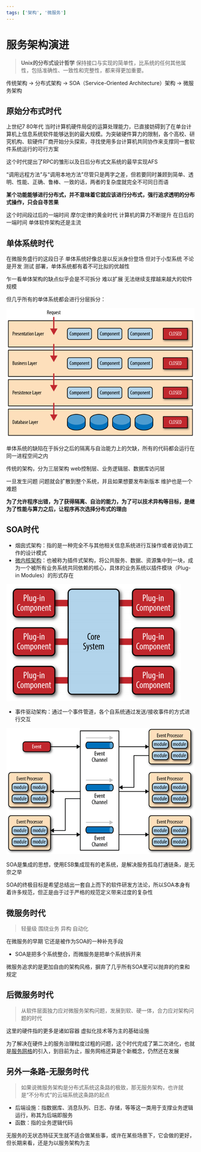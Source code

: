 ```yaml
---
tags: ['架构', '微服务']
---
```

# 服务架构演进

> **Unix的分布式设计哲学**
> 保持接口与实现的简单性，比系统的任何其他属性，包括准确性、一致性和完整性，都来得更加重要。

传统架构 -> 分布式架构 -> SOA（Service-Oriented Architecture）架构 -> 微服务架构

## 原始分布式时代

上世纪7 80年代 当时计算机硬件局促的运算处理能力，已直接妨碍到了在单台计算机上信息系统软件能够达到的最大规模。为突破硬件算力的限制，各个高校、研究机构、软硬件厂商开始分头探索，寻找使用多台计算机共同协作来支撑同一套软件系统运行的可行方案

这个时代提出了RPC的雏形以及日后分布式文系统的最早实现AFS

“调用远程方法”与“调用本地方法”尽管只是两字之差，但若要同时兼顾到简单、透明、性能、正确、鲁棒、一致的话，两者的复杂度就完全不可同日而语

**某个功能能够进行分布式，并不意味着它就应该进行分布式，强行追求透明的分布式操作，只会自寻苦果**

这个时间段过后的一端时间 摩尔定律的黄金时代 计算机的算力不断提升 在日后的一端时间 单体软件架构还是主流

## 单体系统时代

在微服务盛行的这段日子 单体系统好像总是以反派身份登场 但对于小型系统 不论是开发 测试 部署，单体系统都有着不可比拟的优越性

乍一看单体架构的缺点似乎会是不可拆分 难以扩展 无法继续支撑越来越大的软件规模

但几乎所有的单体系统都会进行分层拆分：

![分层架构](/assets/202011813502.png)

单体系统的缺陷在于拆分之后的隔离与自治能力上的欠缺，所有的代码都会运行在同一进程空间之内

传统的架构，分为三层架构 web控制层、业务逻辑层、数据库访问层

一旦发生问题 问题就会扩散到整个系统，并且如果想要发布新版本 维护也是一个难题

**为了允许程序出错，为了获得隔离、自治的能力，为了可以技术异构等目标，是继为了性能与算力之后，让程序再次选择分布式的理由**

## SOA时代

- 烟囱式架构：指的是一种完全不与其他相关信息系统进行互操作或者说协调工作的设计模式
- [微内核架构](/软件工程/架构模式/架构模式.md#微内核架构)：也被称为插件式架构，将公共服务、数据、资源集中到一块，成为一个被所有业务系统共同依赖的核心，具体的业务系统以插件模块（Plug-in Modules）的形式存在

![2020118135845](/assets/2020118135845.png)

- 事件驱动架构：通过一个事件管道，各个自系统通过发送/接收事件的方式进行交互

![202011814010](/assets/202011814010.png)

SOA是集成的思想，使用ESB集成现有的老系统，是解决服务孤岛打通链条，是无奈之举

SOA的终极目标是希望总结出一套自上而下的软件研发方法论，所以SOA本身有着许多规范，但正是由于过于严格的规范定义带来过度的复杂性

## 微服务时代

> 轻量级 围绕业务 异构 自动化

在微服务的早期 它还是被作为SOA的一种补充手段

- SOA是把多个系统整合，而微服务是把单个系统拆开来

微服务追求的是更加自由的架构风格，摒弃了几乎所有SOA里可以抛弃的约束和规定

## 后微服务时代

>从软件层面独力应对微服务架构问题，发展到软、硬一体，合力应对架构问题的时代

这里的硬件指的更多是诸如容器 虚拟化技术等为主的基础设施

为了解决在硬件上的服务治理粒度过粗的问题，这个时代完成了第二次进化，也就是[服务网格](/软件工程/微服务/ServiceMesh/ServiceMesh.md)的引入，到目前为止，服务网格还算是个新概念，仍然还在发展

## 另外一条路-无服务时代

>如果说微服务架构是分布式系统这条路的极致，那无服务架构，也许就是“不分布式”的云端系统这条路的起点

- 后端设施：指数据库、消息队列、日志、存储，等等这一类用于支撑业务逻辑运行，称其为后端即服务
- 函数：指的业务逻辑代码

无服务的无状态特征天生就不适合做某些事，或许在某些场景下，它会做的更好，但长期来看，还是为以服务架构为主
